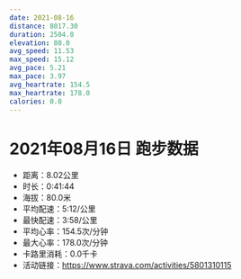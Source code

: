 ```yaml
---
date: 2021-08-16
distance: 8017.30
duration: 2504.0
elevation: 80.0
avg_speed: 11.53
max_speed: 15.12
avg_pace: 5.21
max_pace: 3.97
avg_heartrate: 154.5
max_heartrate: 178.0
calories: 0.0
---
```


# 2021年08月16日 跑步数据

- 距离：8.02公里
- 时长：0:41:44
- 海拔：80.0米
- 平均配速：5:12/公里
- 最快配速：3:58/公里
- 平均心率：154.5次/分钟
- 最大心率：178.0次/分钟
- 卡路里消耗：0.0千卡
- 活动链接：https://www.strava.com/activities/5801310115
